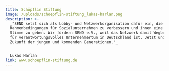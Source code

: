 ```yaml
---
title: Schöpflin Stiftung
image: /uploads/schoepflin-stiftung_lukas-harlan.png
description: >-
  _"SEND setzt sich als Lobby- und Netzwerkorganisation dafür ein, die
  Rahmenbedingungen für Sozialunternehmen zu verbessern und ihnen eine lautere
  Stimme zu geben. Wir fördern SEND e.V., weil das Netzwerk damit Wegbereiter
  für verantwortungsvolles Unternehmertum in Deutschland ist. Jetzt und für die
  Zukunft der jungen und kommenden Generationen."_


  Lukas Harlan
link: www.schoepflin-stiftung.de
---
```


